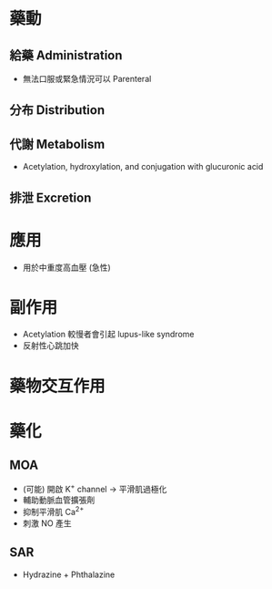 # 藥動
## 給藥 Administration
- 無法口服或緊急情況可以 Parenteral
## 分布 Distribution
## 代謝 Metabolism
- Acetylation, hydroxylation, and conjugation with glucuronic acid
## 排泄 Excretion
# 應用
- 用於中重度高血壓 (急性)
# 副作用
- Acetylation 較慢者會引起 lupus-like syndrome
- 反射性心跳加快
# 藥物交互作用
# 藥化
## MOA
- (可能) 開啟 K<sup>+</sup> channel $\rightarrow$ 平滑肌過極化
- 輔助動脈血管擴張劑
- 抑制平滑肌 Ca<sup>2+</sup> 
- 刺激 NO 產生
## SAR
- Hydrazine + Phthalazine

